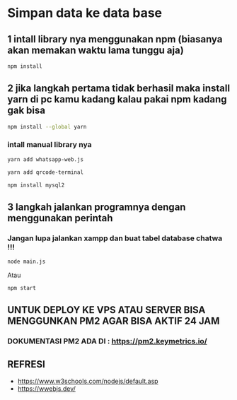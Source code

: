 # Simpan data ke data base
## 1 intall library nya menggunakan npm (biasanya akan memakan waktu lama tunggu aja)
```bash
npm install
```
## 2 jika langkah pertama tidak berhasil maka install yarn di pc kamu kadang kalau pakai npm kadang gak bisa
```bash
npm install --global yarn
```
### intall manual library nya
```bash
yarn add whatsapp-web.js
```
```bash
yarn add qrcode-terminal
```
```bash
npm install mysql2
```
## 3 langkah jalankan programnya dengan menggunakan perintah
### Jangan lupa jalankan xampp dan buat tabel database chatwa !!!

```bash
node main.js
```
Atau 
```bash
npm start
```
## UNTUK DEPLOY KE VPS ATAU SERVER BISA MENGGUNKAN PM2 AGAR BISA AKTIF 24 JAM
### DOKUMENTASI PM2 ADA DI : https://pm2.keymetrics.io/

## REFRESI
- https://www.w3schools.com/nodejs/default.asp
- https://wwebjs.dev/
